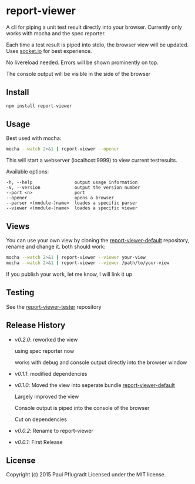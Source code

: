 # report-viewer

A cli for piping a unit test result directly into your browser.
Currently only works with mocha and the spec reporter.

Each time a test result is piped into stdio, the browser view will be updated.
Uses [socket.io](http://socket.io/) for best experience.

No livereload needed.
Errors will be shown prominently on top.

The console output will be visible in the side of the browser

## Install

```sh
npm install report-viewer

```

## Usage
Best used with mocha:
```sh
mocha --watch 2>&1 | report-viewer --opener
```
This will start a webserver (localhost:9999) to view current testresults.

Available options:
```
-h, --help                output usage information
-V, --version             output the version number
--port <n>                port
--opener                  opens a browser
--parser <(module-)name>  loades a specific parser
--viewer <(module-)name>  loades a specific viewer
```

## Views

You can use your own view by cloning the [report-viewer-default](https://github.com/paulpflug/report-viewer-default) repository, rename and change it.
both should work:
```sh
mocha --watch 2>&1 | report-viewer --viewer your-view
mocha --watch 2>&1 | report-viewer --viewer /path/to/your-view
```

If you publish your work, let me know, I will link it up

## Testing

See the [report-viewer-tester](https://github.com/paulpflug/report-viewer-tester) repository

## Release History
 - *v0.2.0*: 
    reworked the view

    using spec reporter now

    works with debug and console output directly into the browser window
 - *v0.1.1*: modified dependencies
 - *v0.1.0*: 
   Moved the view into seperate bundle [report-viewer-default](https://github.com/paulpflug/report-viewer-default)

   Largely improved the view

   Console output is piped into the console of the browser

   Cut on dependencies

 - *v0.0.2*: Rename to report-viewer
 - *v0.0.1*: First Release

## License
Copyright (c) 2015 Paul Pflugradt
Licensed under the MIT license.